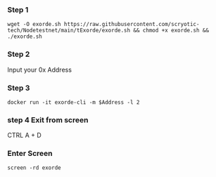 ### Step 1
```
wget -O exorde.sh https://raw.githubusercontent.com/scryotic-tech/Nodetestnet/main/tExorde/exorde.sh && chmod +x exorde.sh && ./exorde.sh
```
### Step 2
Input your 0x Address

### Step 3
```
docker run -it exorde-cli -m $Address -l 2
```

### step 4 Exit from screen
CTRL A + D


### Enter Screen
```
screen -rd exorde
```
